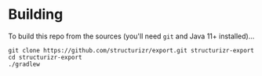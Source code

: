 # Building

To build this repo from the sources (you'll need `git` and Java 11+ installed)...

```
git clone https://github.com/structurizr/export.git structurizr-export
cd structurizr-export
./gradlew
```